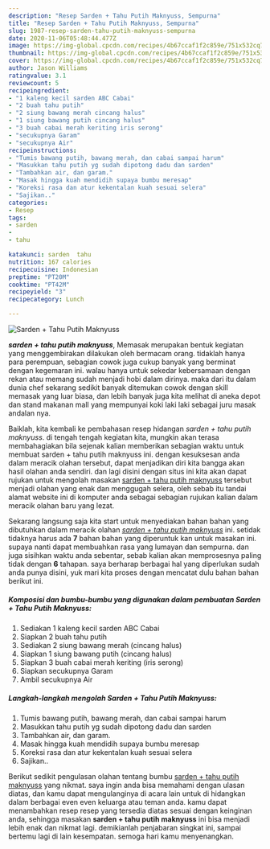 ```yaml
---
description: "Resep Sarden + Tahu Putih Maknyuss, Sempurna"
title: "Resep Sarden + Tahu Putih Maknyuss, Sempurna"
slug: 1987-resep-sarden-tahu-putih-maknyuss-sempurna
date: 2020-11-06T05:48:44.477Z
image: https://img-global.cpcdn.com/recipes/4b67ccaf1f2c859e/751x532cq70/sarden-tahu-putih-maknyuss-foto-resep-utama.jpg
thumbnail: https://img-global.cpcdn.com/recipes/4b67ccaf1f2c859e/751x532cq70/sarden-tahu-putih-maknyuss-foto-resep-utama.jpg
cover: https://img-global.cpcdn.com/recipes/4b67ccaf1f2c859e/751x532cq70/sarden-tahu-putih-maknyuss-foto-resep-utama.jpg
author: Jason Williams
ratingvalue: 3.1
reviewcount: 5
recipeingredient:
- "1 kaleng kecil sarden ABC Cabai"
- "2 buah tahu putih"
- "2 siung bawang merah cincang halus"
- "1 siung bawang putih cincang halus"
- "3 buah cabai merah keriting iris serong"
- "secukupnya Garam"
- "secukupnya Air"
recipeinstructions:
- "Tumis bawang putih, bawang merah, dan cabai sampai harum"
- "Masukkan tahu putih yg sudah dipotong dadu dan sarden"
- "Tambahkan air, dan garam."
- "Masak hingga kuah mendidih supaya bumbu meresap"
- "Koreksi rasa dan atur kekentalan kuah sesuai selera"
- "Sajikan.."
categories:
- Resep
tags:
- sarden
- 
- tahu

katakunci: sarden  tahu 
nutrition: 167 calories
recipecuisine: Indonesian
preptime: "PT20M"
cooktime: "PT42M"
recipeyield: "3"
recipecategory: Lunch

---
```



![Sarden + Tahu Putih Maknyuss](https://img-global.cpcdn.com/recipes/4b67ccaf1f2c859e/751x532cq70/sarden-tahu-putih-maknyuss-foto-resep-utama.jpg)

<b><i>sarden + tahu putih maknyuss</i></b>, Memasak merupakan bentuk kegiatan yang menggembirakan dilakukan oleh bermacam orang. tidaklah hanya para perempuan, sebagian cowok juga cukup banyak yang berminat dengan kegemaran ini. walau hanya untuk sekedar kebersamaan dengan rekan atau memang sudah menjadi hobi dalam dirinya. maka dari itu dalam dunia chef sekarang sedikit banyak ditemukan cowok dengan skill memasak yang luar biasa, dan lebih banyak juga kita melihat di aneka depot dan stand makanan mall yang mempunyai koki laki laki sebagai juru masak andalan nya.



Baiklah, kita kembali ke pembahasan resep hidangan <i>sarden + tahu putih maknyuss</i>. di tengah tengah kegiatan kita, mungkin akan terasa membahagiakan bila sejenak kalian memberikan sebagian waktu untuk membuat sarden + tahu putih maknyuss ini. dengan kesuksesan anda dalam meracik olahan tersebut, dapat menjadikan diri kita bangga akan hasil olahan anda sendiri. dan lagi disini dengan situs ini kita akan dapat rujukan untuk mengolah masakan <u>sarden + tahu putih maknyuss</u> tersebut menjadi olahan yang enak dan menggugah selera, oleh sebab itu tandai alamat website ini di komputer anda sebagai sebagian rujukan kalian dalam meracik olahan baru yang lezat.


Sekarang langsung saja kita start untuk menyediakan bahan bahan yang dibutuhkan dalam meracik olahan <u><i>sarden + tahu putih maknyuss</i></u> ini. setidak tidaknya harus ada <b>7</b> bahan bahan yang diperuntuk kan untuk masakan ini. supaya nanti dapat membuahkan rasa yang lumayan dan sempurna. dan juga sisihkan waktu anda sebentar, sebab kalian akan memprosesnya paling tidak dengan <b>6</b> tahapan. saya berharap berbagai hal yang diperlukan sudah anda punya disini, yuk mari kita proses dengan mencatat dulu bahan bahan berikut ini.

<!--inarticleads1-->

##### Komposisi dan bumbu-bumbu yang digunakan dalam pembuatan Sarden + Tahu Putih Maknyuss:

1. Sediakan 1 kaleng kecil sarden ABC Cabai
1. Siapkan 2 buah tahu putih
1. Sediakan 2 siung bawang merah (cincang halus)
1. Siapkan 1 siung bawang putih (cincang halus)
1. Siapkan 3 buah cabai merah keriting (iris serong)
1. Siapkan secukupnya Garam
1. Ambil secukupnya Air




<!--inarticleads2-->

##### Langkah-langkah mengolah Sarden + Tahu Putih Maknyuss:

1. Tumis bawang putih, bawang merah, dan cabai sampai harum
1. Masukkan tahu putih yg sudah dipotong dadu dan sarden
1. Tambahkan air, dan garam.
1. Masak hingga kuah mendidih supaya bumbu meresap
1. Koreksi rasa dan atur kekentalan kuah sesuai selera
1. Sajikan..




Berikut sedikit pengulasan olahan tentang bumbu <u>sarden + tahu putih maknyuss</u> yang nikmat. saya ingin anda bisa memahami dengan ulasan diatas, dan kamu dapat mengulanginya di acara lain untuk di hidangkan dalam berbagai even even keluarga atau teman anda. kamu dapat menambahkan resep resep yang tersedia diatas sesuai dengan keinginan anda, sehingga masakan <b>sarden + tahu putih maknyuss</b> ini bisa menjadi lebih enak dan nikmat lagi. demikianlah penjabaran singkat ini, sampai bertemu lagi di lain kesempatan. semoga hari kamu menyenangkan.
